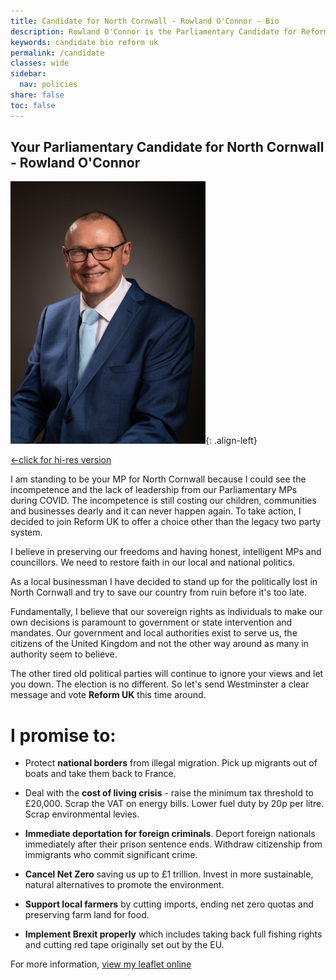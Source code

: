 ```yaml
---
title: Candidate for North Cornwall - Rowland O'Connor - Bio
description: Rowland O'Connor is the Parliamentary Candidate for Reform UK in the upcoming 2024 General Election. 
keywords: candidate bio reform uk
permalink: /candidate
classes: wide
sidebar:
  nav: policies
share: false
toc: false
---
```



## Your Parliamentary Candidate for North Cornwall - Rowland O'Connor

![Rowland O'Connor][Rowland O'Connor]{: .align-left}

[&lt;-click for hi-res version][3]

I am standing to be your MP for North Cornwall because I could see the 
incompetence and the lack of leadership from our Parliamentary MPs during COVID. 
The incompetence is still costing our children, communities and businesses
dearly and it can never happen again.
To take action, I decided to join Reform UK to offer a choice other than the legacy two party system.

I believe in preserving our freedoms and having honest, intelligent MPs and
councillors. We need to restore faith in our local and national politics.

As a local businessman I have decided to stand up for the politically lost in 
North Cornwall and try to save our country from ruin before it's too late.

Fundamentally, I believe that our sovereign rights as individuals to make our own
decisions is paramount to government or state intervention and mandates. Our
government and local authorities exist to serve us, the citizens of the United
Kingdom and not the other way around as many in authority seem to believe.

The other tired old political parties will continue to ignore your views and 
let you down. The election is no different. So let's send Westminster a clear
message and vote **Reform UK** this time around.

# I promise to:

* Protect **national borders** from illegal migration. Pick up migrants out of
boats and take them back to France.

* Deal with the **cost of living crisis** - raise the minimum tax threshold to
£20,000. Scrap the VAT on energy bills. Lower fuel duty by 20p per litre. Scrap
environmental levies.

* **Immediate deportation for foreign criminals**. Deport foreign nationals
immediately after their prison sentence ends. Withdraw citizenship from
immigrants who commit significant crime.

* **Cancel Net Zero** saving us up to £1 trillion. Invest in more sustainable,
natural alternatives to promote the environment.

* **Support local farmers** by cutting imports, ending net zero quotas and 
preserving farm land for food.

* **Implement Brexit properly** which includes taking back full fishing rights
and cutting red tape originally set out by the EU.

For more information, [view my leaflet online][1]

[Rowland O'Connor]: /assets/images/ro-bio-photo-4-312x420.jpg "Rowland"
[1]: https://bit.ly/nc-leaf-fb1
[2]: /assets/images/ro-bio-photo-4-1280x950.jpg
[3]: /assets/images/ro-bio-photo-4-2968x4000.jpg
